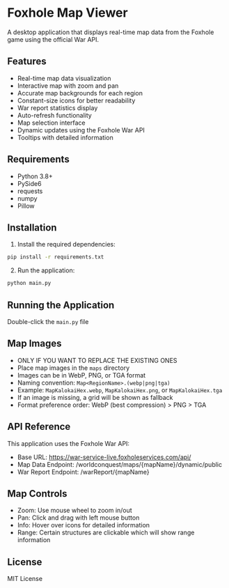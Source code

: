 # Foxhole Map Viewer

A desktop application that displays real-time map data from the Foxhole game using the official War API.

## Features
- Real-time map data visualization
- Interactive map with zoom and pan
- Accurate map backgrounds for each region
- Constant-size icons for better readability
- War report statistics display
- Auto-refresh functionality
- Map selection interface
- Dynamic updates using the Foxhole War API
- Tooltips with detailed information

## Requirements
- Python 3.8+
- PySide6
- requests
- numpy
- Pillow

## Installation
1. Install the required dependencies:
```bash
pip install -r requirements.txt
```

2. Run the application:
```bash
python main.py
```

## Running the Application
Double-click the `main.py` file


## Map Images
- ONLY IF YOU WANT TO REPLACE THE EXISTING ONES
- Place map images in the `maps` directory
- Images can be in WebP, PNG, or TGA format
- Naming convention: `Map<RegionName>.(webp|png|tga)`
- Example: `MapKalokaiHex.webp`, `MapKalokaiHex.png`, or `MapKalokaiHex.tga`
- If an image is missing, a grid will be shown as fallback
- Format preference order: WebP (best compression) > PNG > TGA

## API Reference
This application uses the Foxhole War API:
- Base URL: https://war-service-live.foxholeservices.com/api/
- Map Data Endpoint: /worldconquest/maps/{mapName}/dynamic/public
- War Report Endpoint: /warReport/{mapName}

## Map Controls
- Zoom: Use mouse wheel to zoom in/out
- Pan: Click and drag with left mouse button
- Info: Hover over icons for detailed information
- Range: Certain structures are clickable which will show range information

## License
MIT License
